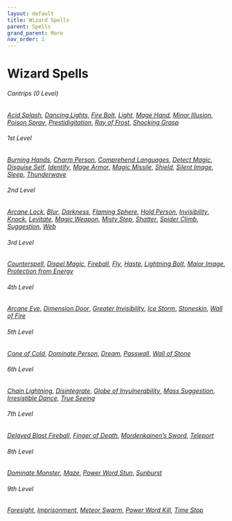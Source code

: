 ```yaml
---
layout: default
title: Wizard Spells
parent: Spells
grand_parent: More
nav_order: 1
---
```

# Wizard Spells

###### Cantrips (0 Level)
[*Acid Splash*](../../../data/srd_spells/acid_splash),
[*Dancing Lights*](../../../data/srd_spells/dancing_lights),
[*Fire Bolt*](../../../data/srd_spells/fire_bolt),
[*Light*](../../../data/srd_spells/light),
[*Mage Hand*](../../../data/srd_spells/mage_hand),
[*Minor Illusion*](../../../data/srd_spells/minor_illusion),
[*Poison Spray*](../../../data/srd_spells/poison_spray),
[*Prestidigitation*](../../../data/srd_spells/prestidigitation),
[*Ray of Frost*](../../../data/srd_spells/ray_of_frost),
[*Shocking Grasp*](../../../data/srd_spells/shocking_grasp)

###### 1st Level
[*Burning Hands*](../../../data/srd_spells/burning_hands),
[*Charm Person*](../../../data/srd_spells/charm_person),
[*Comprehend Languages*](../../../data/srd_spells/comprehend_languages),
[*Detect Magic*](../../../data/srd_spells/detect_magic),
[*Disguise Self*](../../../data/srd_spells/disguise_self),
[*Identify*](../../../data/srd_spells/identify),
[*Mage Armor*](../../../data/srd_spells/mage_armor),
[*Magic Missile*](../../../data/srd_spells/magic_missile),
[*Shield*](../../../data/srd_spells/shield),
[*Silent Image*](../../../data/srd_spells/silent_image),
[*Sleep*](../../../data/srd_spells/sleep),
[*Thunderwave*](../../../data/srd_spells/thunderwave)

###### 2nd Level
[*Arcane Lock*](../../../data/srd_spells/arcane_lock),
[*Blur*](../../../data/srd_spells/blur),
[*Darkness*](../../../data/srd_spells/darkness),
[*Flaming Sphere*](../../../data/srd_spells/flaming_sphere),
[*Hold Person*](../../../data/srd_spells/hold_person),
[*Invisibility*](../../../data/srd_spells/invisibility),
[*Knock*](../../../data/srd_spells/knock),
[*Levitate*](../../../data/srd_spells/levitate),
[*Magic Weapon*](../../../data/srd_spells/magic_weapon),
[*Misty Step*](../../../data/srd_spells/misty_step),
[*Shatter*](../../../data/srd_spells/shatter),
[*Spider Climb*](../../../data/srd_spells/spider_climb),
[*Suggestion*](../../../data/srd_spells/suggestion),
[*Web*](../../../data/srd_spells/web)

###### 3rd Level
[*Counterspell*](../../../data/srd_spells/counterspell),
[*Dispel Magic*](../../../data/srd_spells/dispel_magic),
[*Fireball*](../../../data/srd_spells/fireball),
[*Fly*](../../../data/srd_spells/fly),
[*Haste*](../../../data/srd_spells/haste),
[*Lightning Bolt*](../../../data/srd_spells/lightning_bolt),
[*Major Image*](../../../data/srd_spells/major_image),
[*Protection from Energy*](../../../data/srd_spells/protection_from_energy)

###### 4th Level
[*Arcane Eye*](../../../data/srd_spells/arcane_eye),
[*Dimension Door*](../../../data/srd_spells/dimension_door),
[*Greater Invisibility*](../../../data/srd_spells/greater_invisibility),
[*Ice Storm*](../../../data/srd_spells/ice_storm),
[*Stoneskin*](../../../data/srd_spells/stoneskin),
[*Wall of Fire*](../../../data/srd_spells/wall_of_fire)

###### 5th Level
[*Cone of Cold*](../../../data/srd_spells/cone_of_cold),
[*Dominate Person*](../../../data/srd_spells/dominate_person),
[*Dream*](../../../data/srd_spells/dream),
[*Passwall*](../../../data/srd_spells/passwall),
[*Wall of Stone*](../../../data/srd_spells/wall_of_stone)

###### 6th Level
[*Chain Lightning*](../../../data/srd_spells/chain_lightning),
[*Disintegrate*](../../../data/srd_spells/disintegrate),
[*Globe of Invulnerability*](../../../data/srd_spells/globe_of_invulnerability),
[*Mass Suggestion*](../../../data/srd_spells/mass_suggestion),
[*Irresistible Dance*](../../../data/srd_spells/irresistible_dance),
[*True Seeing*](../../../data/srd_spells/true_seeing)

###### 7th Level
[*Delayed Blast Fireball*](../../../data/srd_spells/delayed_blast_fireball),
[*Finger of Death*](../../../data/srd_spells/finger_of_death),
[*Mordenkainen’s Sword*](../../../data/srd_spells/mordenkainens_sword),
[*Teleport*](../../../data/srd_spells/teleport)

###### 8th Level
[*Dominate Monster*](../../../data/srd_spells/dominate_monster),
[*Maze*](../../../data/srd_spells/maze),
[*Power Word Stun*](../../../data/srd_spells/power_word_stun),
[*Sunburst*](../../../data/srd_spells/sunburst)

###### 9th Level
[*Foresight*](../../../data/srd_spells/foresight),
[*Imprisonment*](../../../data/srd_spells/imprisonment),
[*Meteor Swarm*](../../../data/srd_spells/meteor_swarm),
[*Power Word Kill*](../../../data/srd_spells/power_word_kill),
[*Time Stop*](../../../data/srd_spells/time_stop)